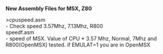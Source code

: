 <b>New Assembly Files for MSX, Z80</b>
<br>
<div style="display:inline><vrcheck.asm</div><div> - check amount of VRAM, MSX 1 and up. 16Kbytes up to 512Kbytes, TMS9918A, TMS9928A, TMS9929A, V9938, V9948, V9958, V9978 <br></div>
<div style="display:inline">>cpuspeed.asm</div><div> - Check speed 3.57Mhz, 7.13Mhz, R800 <br></div>
<div style="display:inline">speedf.asm</div><div> - speed of MSX. Value of CPU * 3.57 Mhz, Normal, 7Mhz and R800(OpenMSX) tested. if EMULAT=1 you are in OpenMSX<br></div>
